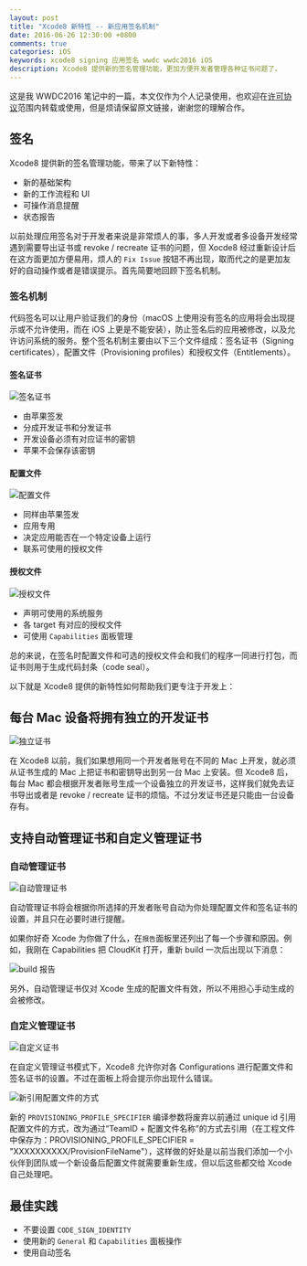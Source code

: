 ```yaml
---
layout: post
title: "Xcode8 新特性 -- 新应用签名机制"
date: 2016-06-26 12:30:00 +0800
comments: true
categories: iOS
keywords: xcode8 signing 应用签名 wwdc wwdc2016 iOS
description: Xcode8 提供新的签名管理功能，更加方便开发者管理各种证书问题了。
---
```


这是我 WWDC2016 笔记中的一篇，本文仅作为个人记录使用，也欢迎在[许可协议](http://creativecommons.org/licenses/by-nc/3.0/deed.zh)范围内转载或使用，但是烦请保留原文链接，谢谢您的理解合作。

## 签名

Xcode8 提供新的签名管理功能，带来了以下新特性：

* 新的基础架构
* 新的工作流程和 UI
* 可操作消息提醒
* 状态报告

以前处理应用签名对于开发者来说是非常烦人的事，多人开发或者多设备开发经常遇到需要导出证书或 revoke / recreate 证书的问题，但 Xocde8 经过重新设计后在这方面更加方便易用，烦人的 `Fix Issue` 按钮不再出现，取而代之的是更加友好的自动操作或者是错误提示。首先简要地回顾下签名机制。

### 签名机制

代码签名可以让用户验证我们的身份（macOS 上使用没有签名的应用将会出现提示或不允许使用，而在 iOS 上更是不能安装），防止签名后的应用被修改，以及允许访问系统的服务。整个签名机制主要由以下三个文件组成：签名证书（Signing certificates），配置文件（Provisioning profiles）和授权文件（Entitlements）。

#### 签名证书

![签名证书](http://ww1.sinaimg.cn/large/4ccba622gw1f58i478caaj20hm07pt9q.jpg)

* 由苹果签发
* 分成开发证书和分发证书
* 开发设备必须有对应证书的密钥
* 苹果不会保存该密钥

#### 配置文件

![配置文件](http://ww3.sinaimg.cn/large/4ccba622gw1f58i52g96vj20hk08dwf6.jpg)

* 同样由苹果签发
* 应用专用
* 决定应用能否在一个特定设备上运行
* 联系可使用的授权文件

#### 授权文件

![授权文件](http://ww1.sinaimg.cn/large/4ccba622jw1f58i602znkj20hi089js4.jpg)

* 声明可使用的系统服务
* 各 target 有对应的授权文件
* 可使用 `Capabilities` 面板管理

总的来说，在签名时配置文件和可选的授权文件会和我们的程序一同进行打包，而证书则用于生成代码封条（code seal）。

以下就是 Xcode8 提供的新特性如何帮助我们更专注于开发上：

## 每台 Mac 设备将拥有独立的开发证书

![独立证书](http://ww1.sinaimg.cn/large/4ccba622jw1f58i6l1pi2j20ov0aldhs.jpg)

在 Xcode8 以前，我们如果想用同一个开发者账号在不同的 Mac 上开发，就必须从证书生成的 Mac 上把证书和密钥导出到另一台 Mac 上安装。但 Xcode8 后，每台 Mac 都会根据开发者账号生成一个设备独立的开发证书，这样我们就免去证书导出或者是 revoke / recreate 证书的烦恼。不过分发证书还是只能由一台设备存有。

## 支持自动管理证书和自定义管理证书

### 自动管理证书

![自动管理证书](http://ww1.sinaimg.cn/large/4ccba622jw1f58i72qxqzj20om0dpmyk.jpg)

自动管理证书将会根据你所选择的开发者账号自动为你处理配置文件和签名证书的设置，并且只在必要时进行提醒。

如果你好奇 Xcode 为你做了什么，在`报告`面板里还列出了每一个步骤和原因。例如，我刚在 Capabilities 把 CloudKit 打开，重新 build 一次后出现以下消息：

![build 报告](http://ww2.sinaimg.cn/large/4ccba622jw1f58i7oqfgjj20m805zmyz.jpg)

另外，自动管理证书仅对 Xcode 生成的配置文件有效，所以不用担心手动生成的会被修改。

### 自定义管理证书

![自定义证书](http://ww2.sinaimg.cn/large/4ccba622gw1f58i95k3jtj21130lx78l.jpg)

在自定义管理证书模式下，Xcode8 允许你对各 Configurations 进行配置文件和签名证书的设置。不过在面板上将会提示你出现什么错误。

![新引用配置文件的方式](http://ww3.sinaimg.cn/large/4ccba622jw1f58iafxocuj20nc059t9k.jpg)

新的 `PROVISIONING_PROFILE_SPECIFIER` 编译参数将废弃以前通过 unique id 引用配置文件的方式，改为通过“TeamID + 配置文件名称”的方式去引用（在工程文件中保存为：PROVISIONING_PROFILE_SPECIFIER = "XXXXXXXXXX/ProvisionFileName"），这样做的好处是以前当我们添加一个小伙伴到团队或一个新设备后配置文件就需要重新生成，但以后这些都交给 Xcode 自己处理吧。

## 最佳实践

* 不要设置 `CODE_SIGN_IDENTITY`
* 使用新的 `General` 和 `Capabilities` 面板操作
* 使用自动签名



